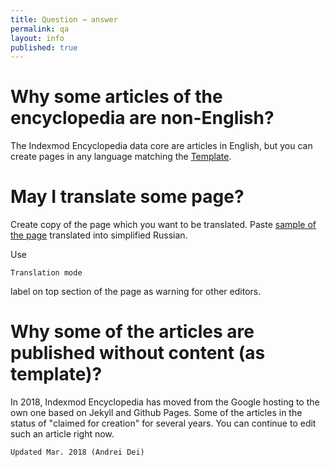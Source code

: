 ```yaml
---
title: Question → answer
permalink: qa
layout: info
published: true
---
```

# Why some articles of the encyclopedia are non-English?

The Indexmod Encyclopedia data core are articles in English, but you can create pages in any language matching the [Template](https://indexmod.github.io/encyclopedia/template).

# May I translate some page?

Create copy of the page which you want to be translated. Paste [sample of the page](internet-yami-ichi) translated into simplified Russian. 

Use 

`Translation mode` 

label on top section of the page as warning for other editors.

# Why some of the articles are published without content (as template)?

In 2018, Indexmod Encyclopedia has moved from the Google hosting to the own one based on Jekyll and Github Pages. Some of the articles in the status of "claimed for creation" for several years. You can continue to edit such an article right now. 

`Updated Mar. 2018 (Andrei Dei)`
